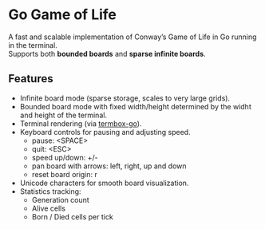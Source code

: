 # Go Game of Life

A fast and scalable implementation of Conway’s Game of Life in Go running in the terminal.  
Supports both **bounded boards** and **sparse infinite boards**.

## Features

- Infinite board mode (sparse storage, scales to very large grids).
- Bounded board mode with fixed width/height determined by the widht and height of the terminal.
- Terminal rendering (via [termbox-go](https://github.com/nsf/termbox-go)).
- Keyboard controls for pausing and adjusting speed.
  - pause: \<SPACE\>
  - quit: \<ESC\>
  - speed up/down: +/-
  - pan board with arrows: left, right, up and down 
  - reset board origin: r
- Unicode characters for smooth board visualization.
- Statistics tracking:
    - Generation count
    - Alive cells
    - Born / Died cells per tick
